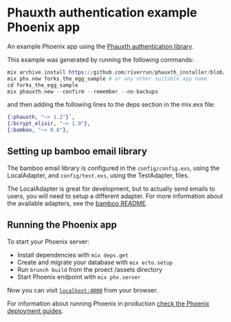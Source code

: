 # Phauxth authentication example Phoenix app

An example Phoenix app using the [Phauxth authentication library](https://github.com/riverrun/phauxth).

This example was generated by running the following commands:

```elixir
mix archive.install https://github.com/riverrun/phauxth_installer/blob/master/archives/phauxth_new.ez
mix phx.new forks_the_egg_sample # or any other suitable app name
cd forks_the_egg_sample
mix phauxth.new --confirm --remember --no-backups
```

and then adding the following lines to the deps section in the mix.exs file:

```elixir
{:phauxth, "~> 1.2"}`,
{:bcrypt_elixir, "~> 1.0"},
{:bamboo, "~> 0.8"},
```

## Setting up bamboo email library

The bamboo email library is configured in the `config/config.exs`, using
the LocalAdapter, and `config/test.exs`, using the TestAdapter, files.

The LocalAdapter is great for development, but to actually send emails to
users, you will need to setup a different adapter. For more information
about the available adapters, see the [bamboo README](https://github.com/thoughtbot/bamboo).

## Running the Phoenix app

To start your Phoenix server:

  * Install dependencies with `mix deps.get`
  * Create and migrate your database with `mix ecto.setup`
  * Run `brunch build` from the proect /assets directory
  * Start Phoenix endpoint with `mix phx.server`

Now you can visit [`localhost:4000`](http://localhost:4000) from your browser.

For information about running Phoenix in production [check the Phoenix deployment guides](http://www.phoenixframework.org/docs/deployment).

